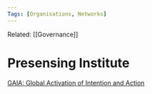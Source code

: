 ```yaml
---
Tags: [Organisations, Networks]
---
```

Related: [[Governance]]

# Presensing Institute

[GAIA: Global Activation of Intention and Action](https://www.presencing.org/news/news/gaia-global-activation-of-intention-and-action)

